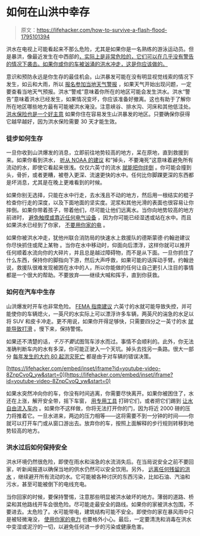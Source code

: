 # 如何在山洪中幸存

> 原文：<https://lifehacker.com/how-to-survive-a-flash-flood-1795101394>

洪水在电视上可能看起来不那么危险，尤其是如果你是一名熟练的游泳运动员。但是暴洪，像最近发生在中西部的[，实际上是非常危险的，它们可以在几乎没有警告的情况下袭击。如果你或你的车被汹涌的洪水冲走，这是你应该做的。](https://gizmodo.com/the-midwest-looks-absolutely-drenched-in-this-new-image-1794912230)



意识和预防永远是你生存的最佳机会。山洪暴发可能在没有明显视觉线索的情况下发生，如云和大雨，所以 [报名参加当地天气警报](https://lifehacker.com/seven-emergency-preparedness-tips-you-may-not-know-1787063633) ，如果天气开始出现问题，一定要查看当地天气预报。洪水“警戒”意味着你所在的地区可能会发生洪水。洪水“警告”意味着洪水已经发生，如果情况变坏，你应该准备好撤离。这也有助于了解你所在地区哪些地方最有可能被洪水淹没。注意峡谷、排水沟、河床和其他低洼处。 [洪水保险也是一个好主意](https://www.fema.gov/national-flood-insurance-program) 如果你住在容易发生山洪暴发的地区。只要确保你获得它越早越好，因为洪水保险需要 30 天才能生效。

### **徒步如何生存**

一旦你收到山洪爆发的消息，立即前往地势较高的地方，呆在原地，直到救援到来。如果你看到洪水， [听从 NOAA 的建议](http://www.nws.noaa.gov/os/water/tadd/) 和“掉头，不要淹死”这意味着避免所有流动的水，即使它看起来很浅。仅仅六英寸的流水 [就能把你绊倒](http://www.redcross.org/news/article/Flooding-Expected-How-to-Stay-Safe) 。你可能会撞到头，骨折，或者更糟，被卷入更深、流速更快的水中。任何比你脚踝更深的东西都是坏消息，尤其是在晚上更难看到的时候。

如果你别无选择，只能在水中行走，去水浅且不动的地方，然后用一根结实的棍子 检查你行走的深度，以及下面地面的坚实度。泥浆和其他光滑的表面也很容易让你摔倒。如果你带着孩子，带着他们，尽可能让他们远离水。当你向地势较高的地方前进时， [避免触摸或靠近任何电气设备](http://www.nationalgeographic.com/environment/natural-disasters/flood-safety-tips/) ，因为你可能已经湿透或站在水中。而且如果洪水已经到了你家， [不要用你家的电](https://weather.com/safety/floods/news/worst-things-to-do-during-flooding#/2) 。

如果你被洪水冲走，犹他州联合消防局的快速水上救援队的德斯蒙德·约翰逊建议你尽快抓住或爬上某物 。当你在水中移动时，仰面向后漂浮，这样你就可以推开任何顺着水流向你的大碎片，并且总是越过障碍物，而不是从下面。一旦你抓住了什么东西，保持你的脚指向下游，然后大声呼救，如果可能的话挥动手臂。约翰逊说，救援队很难发现被困在水中的人，所以你能做的任何让自己更引人注目的事情都是一个很大的帮助。不要放弃——继续大喊和挥手，直到你获救。

### **如何在汽车中生存**

山洪爆发时开车也非常危险。 [FEMA 指南建议](http://www.almanac.com/content/flood-safety-and-survival-tips) 六英寸的水就可能导致失控，并可能使你的车辆熄火，一英尺的水实际上可以漂浮许多车辆，两英尺的湍急的水足以将 SUV 和皮卡冲走。更不用说，如果你开得足够快，只需要四分之一英寸的水 [就能导致打滑](https://lifehacker.com/why-you-shouldn-t-use-cruise-control-in-the-rain-1572057920) 。慢下来，保持警惕。

如果还不清楚的话，*千万不要*试图驾车涉水而过。事情不会顺利的。此外，你无法准确判断车内的水有多深，你可能正驶入一个天坑。掉头去找另一条路。很大一部分 [每年发生的大约 80 起洪灾死亡](http://www.nws.noaa.gov/om/hazstats.shtml) 都是由于对车辆的错误决策。

 [https://lifehacker.com/embed/inset/iframe?id=youtube-video-8ZnpCvoQ_yw&start=0](https://lifehacker.com/embed/inset/iframe?id=youtube-video-8ZnpCvoQ_yw&start=0) 

如果水突然冲向你的车，你没有时间逃离，你需要尽快离开。如果你被困住了，水还在上涨，解开安全带，摇下车窗， [用专用工具](https://www.amazon.com/Seatbelt-Raniaco-Emergency-Multi-Purpose-Life-saving/dp/B01K40H8C8/?asc_campaign=InlineText&asc_refurl=https://lifehacker.com/how-to-survive-a-flash-flood-1795101394&asc_source=&tag=kinjalifehackerlink-20) 打碎它们，或者把它们踢到 [让水自由流入车内](http://www.popularmechanics.com/cars/how-to/a21118/how-to-survive-flash-flooding/) 。如果你不这样做，你将无法打开你的门，因为将近 2000 磅的压力将推着它。一旦水进来，两边的压力相等——这将需要不到一分钟的时间——你就可以打开车门或从窗口游出去。放弃你的车，按照上面解释的步行规则转移到地势较高的地方。

### **洪水过后如何保持安全**

洪水环境仍然很危险，即使在雨水和湍急的水流消失后。在当局说安全之前不要回家，听新闻报道以确保当地的供水仍然可以安全饮用。另外， [远离任何残留的洪水](http://www.nationalgeographic.com/environment/natural-disasters/flood-safety-tips/) ，继续避开所有流动的水。它可能被各种讨厌的东西污染，比如石油、汽油和污水，甚至可能被倒下的电线充电。

当你回家的时候，要保持警惕，注意那些明显被洪水破坏的地方。薄弱的道路、桥梁和其他路线开车会很危险。尽可能走最安全的路线。如果你的家被洪水包围，不要进去。太危险了。水可能带电，建筑结构可能不安全。即使你的家在暴风雨中只是被轻微淹没， [使用你家的电力](https://weather.com/safety/floods/news/worst-things-to-do-during-flooding#/2) 也要格外小心。最后，一定要清洗和消毒在洪水中变湿或泥泞的一切，以避免任何进一步的污染或健康危害。